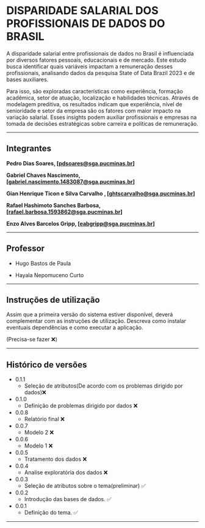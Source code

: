 # DISPARIDADE SALARIAL DOS PROFISSIONAIS DE DADOS DO BRASIL

A disparidade salarial entre profissionais de dados no Brasil é influenciada por diversos fatores pessoais, educacionais e de mercado. Este estudo busca identificar quais variáveis impactam a remuneração desses profissionais, analisando dados da pesquisa State of Data Brazil 2023 e de bases auxiliares. 

Para isso, são exploradas características como experiência, formação acadêmica, setor de atuação, localização e habilidades técnicas. Através de modelagem preditiva, os resultados indicam que experiência, nível de senioridade e setor da empresa são os fatores com maior impacto na variação salarial. Esses insights podem auxiliar profissionais e empresas na tomada de decisões estratégicas sobre carreira e políticas de remuneração.

---

## Integrantes

**Pedro Dias Soares, [pdsoares@sga.pucminas.br]**

**Gabriel Chaves Nascimento, [gabriel.nascimento.1483087@sga.pucminas.br]**

**Gian Henrique Ticon e Silva Carvalho , [ghtscarvalho@sga.pucminas.br]**

**Rafael Hashimoto Sanches Barbosa, [rafael.barbosa.1593862@sga.pucminas.br]**

**Enzo Alves Barcelos Gripp, [eabgripp@sga.pucminas.br]**


---

## Professor

* Hugo Bastos de Paula

* Hayala Nepomuceno Curto

---

## Instruções de utilização


Assim que a primeira versão do sistema estiver disponível, deverá complementar com as instruções de utilização. Descreva como instalar eventuais dependências e como executar a aplicação.

(Precisa-se fazer ❌)

---

## Histórico de versões

* 0.1.1
    * Seleção de atributos(De acordo com os problemas dirigido por dados)❌
* 0.1.0
    * Definição de problemas dirigido por dados ❌
* 0.0.8
    * Relatório final ❌
* 0.0.7
    * Modelo 2 ❌
* 0.0.6
    * Modelo 1 ❌
* 0.0.5
    * Tratamento dos dados ❌
* 0.0.4
    * Analise exploratória dos dados ❌
* 0.0.3
    * Seleção de atributos sobre o tema(preliminar) ✅
* 0.0.2
    * Introdução das bases de dados. ✅
* 0.0.1
    * Definição do tema. ✅
    
---
